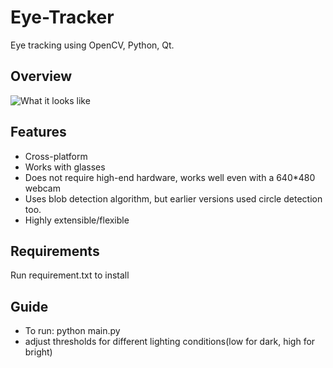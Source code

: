 # Eye-Tracker
Eye tracking using OpenCV, Python, Qt.

## Overview

![What it looks like](https://i.imgur.com/GbWTe2U.gif)

## Features
- Cross-platform
- Works with glasses
- Does not require high-end hardware, works well even with a 640*480 webcam
- Uses blob detection algorithm, but earlier versions used circle detection too.
- Highly extensible/flexible

## Requirements
Run requirement.txt to install

## Guide
- To run: python main.py
- adjust thresholds for different lighting conditions(low for dark, high for bright)
